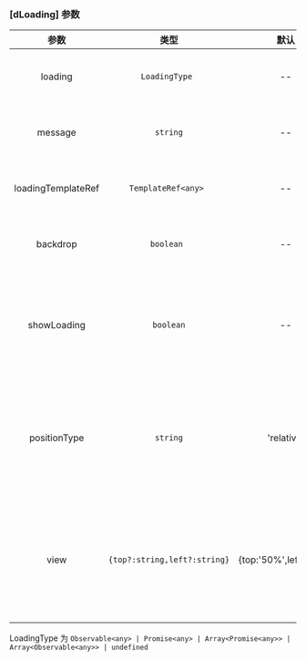### [dLoading] 参数

| 参数        | 类型                            | 默认        |   说明                                      |
| :---------: | :-----------------------------: | :---------: | :------------------------------------------|
| loading     | `LoadingType `                    | --    | 可选，控制loading状态|
| message     | `string`                         | --     | 可选，loading时的提示信息 |
| loadingTemplateRef | `TemplateRef<any> `               | --      | 可选，自定义loading模板 |
| backdrop    | `boolean `                        | --     | 可选，loading时是否显示遮罩 |
| showLoading | `boolean` | --      | 可选，手动启动和关闭loading状态,与`loading`参数不能同时使用 |
| positionType | `string` | 'relative'      | 可选，指定`dLoading`宿主元素的定位类型,取值与css position属性一致 |
| view | `{top?:string,left?:string}` | {top:'50%',left:'50%'}      | 可选，调整loading的显示位置，相对于宿主元素的顶部距离与左侧距离 |

LoadingType 为 `Observable<any> | Promise<any> | Array<Promise<any>> | Array<Observable<any>> | undefined`
